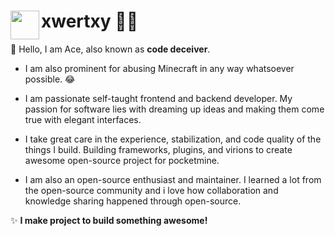 <h1><img src="https://github.com/xwertxy/xwertxy/assets/143252455/68a7dde2-2ade-4f1a-8ede-4554d617e099" height="46" width="46" align="left">xwertxy 👨‍💻</h1> 

👋 Hello, I am Ace, also known as **code deceiver**. 

- I am also prominent for abusing Minecraft in any way whatsoever possible. 😂

- I am passionate self-taught frontend and backend developer. My passion for software lies with dreaming up ideas and making them come true with elegant interfaces. 

- I take great care in the experience, stabilization, and code quality of the things I build. Building frameworks, plugins, and virions to create awesome open-source project for pocketmine.

- I am also an open-source enthusiast and maintainer. I learned a lot from the open-source community and i love how collaboration and knowledge sharing happened through open-source.

✨ **I make project to build something awesome!**
